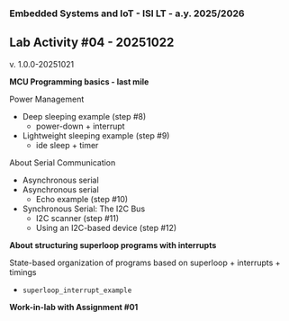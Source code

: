 ### Embedded Systems and IoT  - ISI LT - a.y. 2025/2026

## Lab Activity #04 - 20251022

v. 1.0.0-20251021
 
**MCU Programming basics - last mile** 

Power Management
- Deep sleeping example (step #8)
  - power-down + interrupt
- Lightweight sleeping example (step #9)
  - ide sleep + timer

About Serial Communication
- Asynchronous serial
- Asynchronous serial
  - Echo example (step #10)
- Synchronous Serial: The I2C Bus 
  - I2C scanner (step #11)
  - Using an I2C-based device (step #12)

**About structuring superloop programs with interrupts**

State-based organization of programs based on superloop + interrupts + timings
- `superloop_interrupt_example`

**Work-in-lab with Assignment #01**
 


